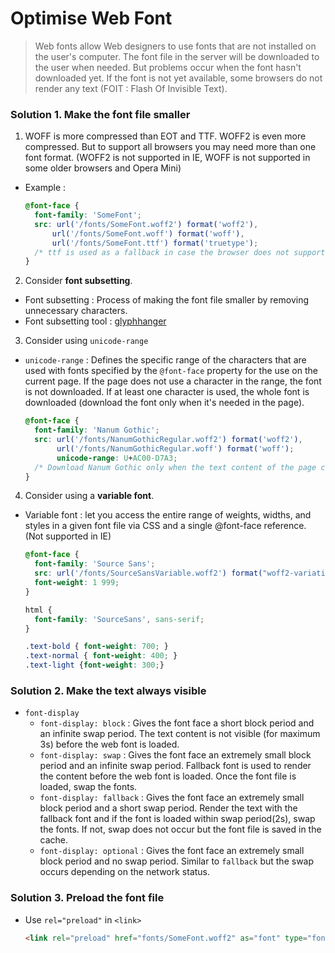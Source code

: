 # Optimise Web Font
> Web fonts allow Web designers to use fonts that are not installed on the user's computer. The font file in the server will be downloaded to the user when needed. But problems occur when the font hasn't downloaded yet. If the font is not yet available, some browsers do not render any text (FOIT : Flash Of Invisible Text).

### Solution 1. Make the font file smaller
1. WOFF is more compressed than EOT and TTF. WOFF2 is even more compressed. But to support all browsers you may need more than one font format. (WOFF2 is not supported in IE, WOFF is not supported in some older browsers and Opera Mini)
  - Example : 
    ```css
    @font-face {
      font-family: 'SomeFont';
      src: url('/fonts/SomeFont.woff2') format('woff2'), 
          url('/fonts/SomeFont.woff') format('woff'),
          url('/fonts/SomeFont.ttf') format('truetype');
      /* ttf is used as a fallback in case the browser does not support neither woff2 nor woff */
    }
    ```
2. Consider **font subsetting**.
- Font subsetting : Process of making the font file smaller by removing unnecessary characters.
- Font subsetting tool : [glyphhanger](https://github.com/filamentgroup/glyphhanger)
3. Consider using `unicode-range`
- `unicode-range` : Defines the specific range of the characters that are used with fonts specified by the `@font-face` property for the use on the current page. If the page does not use a character in the range, the font is not downloaded. If at least one character is used, the whole font is downloaded (download the font only when it's needed in the page).
    ```css
    @font-face {
      font-family: 'Nanum Gothic';
      src: url('/fonts/NanumGothicRegular.woff2') format('woff2'), 
           url('/fonts/NanumGothicRegular.woff') format('woff');
           unicode-range: U+AC00-D7A3;
      /* Download Nanum Gothic only when the text content of the page contains Hangul characters*/
    }
    ```
4. Consider using a **variable font**.
-  Variable font : let you access the entire range of weights, widths, and styles in a given font file via CSS and a single @font-face reference. (Not supported in IE)
    ```css
    @font-face {
      font-family: 'Source Sans';
      src: url('/fonts/SourceSansVariable.woff2') format("woff2-variations");
      font-weight: 1 999;
    }

    html {
      font-family: 'SourceSans', sans-serif;
    }

    .text-bold { font-weight: 700; }
    .text-normal { font-weight: 400; }
    .text-light {font-weight: 300;}
    ```
### Solution 2. Make the text always visible
- `font-display`
  - `font-display: block` : Gives the font face a short block period and an infinite swap period. The text content is not visible (for maximum 3s) before the web font is loaded.
  - `font-display: swap` : Gives the font face an extremely small block period and an infinite swap period. Fallback font is used to render the content before the web font is loaded. Once the font file is loaded, swap the fonts.
  - `font-display: fallback` : Gives the font face an extremely small block period and a short swap period. Render the text with the fallback font and if the font is loaded within swap period(2s), swap the fonts. If not, swap does not occur but the font file is saved in the cache.
  - `font-display: optional` : Gives the font face an extremely small block period and no swap period. Similar to `fallback` but the swap occurs depending on the network status.

### Solution 3. Preload the font file
- Use `rel="preload"` in `<link>`
  ```html
  <link rel="preload" href="fonts/SomeFont.woff2" as="font" type="font/woff2" crossorigin>
  ```
